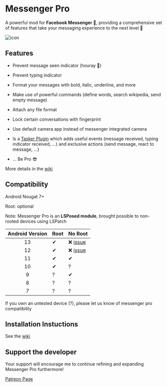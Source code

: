 ### 

# Messenger Pro

A powerful mod for **Facebook Messenger** 💬, providing a comprehensive set of features that take your messaging experience to the next level 🚀

![icon](https://raw.githubusercontent.com/Mino260806/MessengerPro/master/app/src/main/ic_launcher-playstore.png)

## Features

- Prevent message seen indicator (houray 🥳)

- Prevent typing indicator

- Format your messages with bold, italic, underline, and more

- Make use of powerful commands (define words, search wikipedia, send empty message)

- Attach any file format

- Lock certain conversations with fingerprint

- Use default camera app instead of messenger integrated camera

- Is a <u>Tasker Plugin</u> which adds useful events (message received, typing indicator received, ...) and exclusive actions (send message, react to message, ...)

- ... Be Pro 😎

More details in the [wiki](https://github.com/Mino260806/MessengerPro/wiki/Features)

## Compatibility

Android Nougat 7+

Root: optional

Note: Messenger Pro is an **LSPosed module**, brought possible to non-rooted devices using LSPatch

| Android Version | Root | No Root                        |
|:---------------:|:---- | ------------------------------ |
| 13              | ✔    | ❌ [issue]([LSPatch#216](https://github.com/LSPosed/LSPatch/issues/216)) |
| 12              | ✔    | ❌ [issue]([LSPatch#216](https://github.com/LSPosed/LSPatch/issues/216)) |
| 11              | ✔    | ✔                              |
| 10              | ✔    | ?                              |
| 9               | ?    | ✔                              |
| 8               | ?    | ?                              |
| 7               | ?    | ?                              |

If you own an untested device (?), please let us know of messenger pro compatibility

## Installation Instuctions

See the [wiki](https://github.com/Mino260806/MessengerPro/wiki/Install)

## Support the developer

Your support will encourage me to continue refining and expanding Messenger Pro furthermore!

[Patreon Page]([patreon.com/**AminGuermazi**](https://patreon.com/AminGuermazi))

